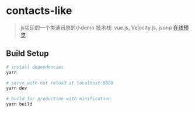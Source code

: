 # contacts-like

> js实现的一个类通讯录的小demo
> 技术栈: vue.js, Velocity.js, jsonp
> [在线预览]()

## Build Setup

``` bash
# install dependencies
yarn

# serve with hot reload at localhost:8080
yarn dev

# build for production with minification
yarn build

```
